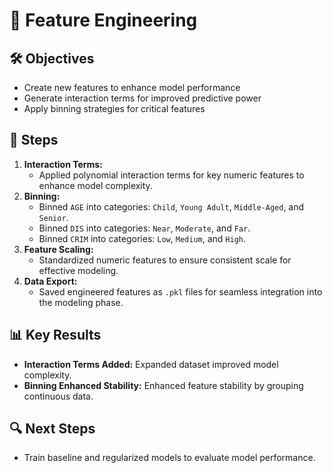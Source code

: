# 📃 Feature Engineering

## 🛠️ Objectives
- Create new features to enhance model performance
- Generate interaction terms for improved predictive power
- Apply binning strategies for critical features

## 🔢 Steps
1. **Interaction Terms:**
   - Applied polynomial interaction terms for key numeric features to enhance model complexity.
2. **Binning:**
   - Binned `AGE` into categories: `Child`, `Young Adult`, `Middle-Aged`, and `Senior`.
   - Binned `DIS` into categories: `Near`, `Moderate`, and `Far`.
   - Binned `CRIM` into categories: `Low`, `Medium`, and `High`.
3. **Feature Scaling:**
   - Standardized numeric features to ensure consistent scale for effective modeling.
4. **Data Export:**
   - Saved engineered features as `.pkl` files for seamless integration into the modeling phase.

## 📊 Key Results
- **Interaction Terms Added:** Expanded dataset improved model complexity.
- **Binning Enhanced Stability:** Enhanced feature stability by grouping continuous data.

## 🔍 Next Steps
- Train baseline and regularized models to evaluate model performance.

